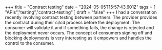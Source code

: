 +++ 
title = "Contract testing"
date = "2024-05-05T15:57:43.601Z"
tags = [ "APIs","testing","contract-testing" ]
draft = "false"
+++
I had a conversation recently involving contract testing between partners. The provider provides the contract during their ci/cd process before the deployment. The consumer will validate it and if something fails, the change is rejected and the deployment never occurs. The concept of consumers signing off and blocking deployments is very interesting as it empowers and handles the control to the consumer.


